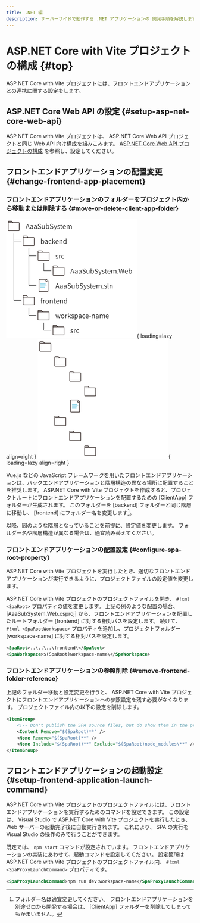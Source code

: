 ```yaml
---
title: .NET 編
description: サーバーサイドで動作する .NET アプリケーションの 開発手順を解説します。
---
```


# ASP.NET Core with Vite プロジェクトの構成 {#top}

ASP.NET Core with Vite プロジェクトには、フロントエンドアプリケーションとの連携に関する設定をします。

## ASP.NET Core Web API の設定 {#setup-asp-net-core-web-api}

ASP.NET Core with Vite プロジェクトは、 ASP.NET Core Web API プロジェクトと同じ Web API 向け構成を組みこみます。
[ASP.NET Core Web API プロジェクトの構成](./configure-asp-net-core-web-api-project.md) を参照し、設定してください。

## フロントエンドアプリケーションの配置変更 {#change-frontend-app-placement}

### フロントエンドアプリケーションのフォルダーをプロジェクト内から移動または削除する {#move-or-delete-client-app-folder}

![フォルダー構造](../../../images/guidebooks/how-to-develop/dotnet/root-folders-light.png#only-light){ loading=lazy align=right }
![フォルダー構造](../../../images/guidebooks/how-to-develop/dotnet/root-folders-dark.png#only-dark){ loading=lazy align=right }

Vue.js などの JavaScript フレームワークを用いたフロントエンドアプリケーションは、バックエンドアプリケーションと階層構造の異なる場所に配置することを推奨します。
ASP.NET Core with Vite プロジェクトを作成すると、プロジェクトルートにフロントエンドアプリケーションを配置するための [ClientApp] フォルダーが生成されます。
このフォルダーを [backend] フォルダーと同じ階層に移動し、 [frontend] にフォルダー名を変更します[^1]。

以降、図のような階層となっていることを前提に、設定値を変更します。
フォルダー名や階層構造が異なる場合は、適宜読み替えてください。

### フロントエンドアプリケーションの配置設定 {#configure-spa-root-property}

ASP.NET Core with Vite プロジェクトを実行したとき、適切なフロントエンドアプリケーションが実行できるように、プロジェクトファイルの設定値を変更します。

ASP.NET Core with Vite プロジェクトのプロジェクトファイルを開き、 `#!xml <SpaRoot>` プロパティの値を変更します。
上記の例のような配置の場合、 [AaaSubSystem.Web.csproj] から、フロントエンドアプリケーションを配置したルートフォルダー [frontend] に対する相対パスを設定します。
続けて、`#!xml <SpaRootWorkspace>`  プロパティを追加し、プロジェクトフォルダー [workspace-name] に対する相対パスを設定します。

```xml title="ASP.NET Core with Vite プロジェクト ( AaaSubSystem.Web.csproj )"
<SpaRoot>..\..\..\frontend\</SpaRoot>
<SpaWorkspace>$(SpaRoot)workspace-name\</SpaWorkspace>
```

### フロントエンドアプリケーションの参照削除 {#remove-frontend-folder-reference}

上記のフォルダー移動と設定変更を行うと、 ASP.NET Core with Vite プロジェクトにフロントエンドアプリケーションへの参照設定を残す必要がなくなります。
プロジェクトファイル内の以下の設定を削除します。

```xml title="ASP.NET Core with Vite プロジェクトから削除する設定 ( AaaSubSystem.Web.csproj )"
<ItemGroup>
    <!-- Don't publish the SPA source files, but do show them in the project files list -->
    <Content Remove="$(SpaRoot)**" />
    <None Remove="$(SpaRoot)**" />
    <None Include="$(SpaRoot)**" Exclude="$(SpaRoot)node_modules\**" />
</ItemGroup>
```

## フロントエンドアプリケーションの起動設定 {#setup-frontend-application-launch-command}

ASP.NET Core with Vite プロジェクトのプロジェクトファイルには、フロントエンドアプリケーションを実行するためのコマンドを設定できます。
この設定は、 Visual Studio で ASP.NET Core with Vite プロジェクトを実行したとき、 Web サーバーの起動完了後に自動実行されます。
これにより、 SPA の実行を Visual Studio の操作のみで行うことができます。

既定では、 `npm start` コマンドが設定されています。
フロントエンドアプリケーションの実装にあわせて、起動コマンドを設定してください。
設定箇所は ASP.NET Core with Vite プロジェクトのプロジェクトファイル内、 `#!xml <SpaProxyLaunchCommand>` プロパティです。

```xml title="フロントエンドアプリケーションの起動コマンドの設定例 ( AaaSubSystem.Web.csproj )"
<SpaProxyLaunchCommand>npm run dev:workspace-name</SpaProxyLaunchCommand>
```

[^1]: フォルダー名は適宜変更してください。
      フロントエンドアプリケーションを別途ゼロから開発する場合は、 [ClientApp] フォルダーを削除してしまってもかまいません。
